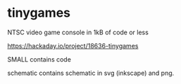 # tinygames

NTSC video game console in 1kB of code or less

https://hackaday.io/project/18636-tinygames

SMALL contains code

schematic contains schematic in svg (inkscape) and png.

